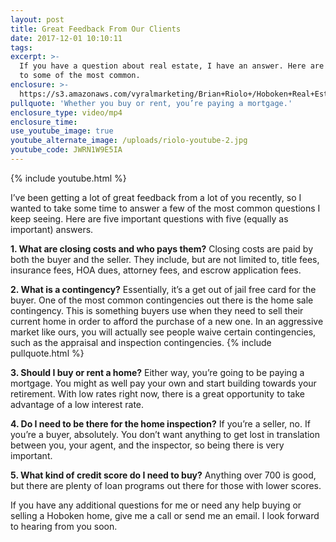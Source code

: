 ```yaml
---
layout: post
title: Great Feedback From Our Clients
date: 2017-12-01 10:10:11
tags:
excerpt: >-
  If you have a question about real estate, I have an answer. Here are answers
  to some of the most common.
enclosure: >-
  https://s3.amazonaws.com/vyralmarketing/Brian+Riolo+/Hoboken+Real+Estate-+Great+Feedback+From+Our+Clients.mp4
pullquote: 'Whether you buy or rent, you’re paying a mortgage.'
enclosure_type: video/mp4
enclosure_time:
use_youtube_image: true
youtube_alternate_image: /uploads/riolo-youtube-2.jpg
youtube_code: JWRN1W9E5IA
---
```



{% include youtube.html %}

I’ve been getting a lot of great feedback from a lot of you recently, so I wanted to take some time to answer a few of the most common questions I keep seeing. Here are five important questions with five (equally as important) answers.

**1. What are closing costs and who pays them?** Closing costs are paid by both the buyer and the seller. They include, but are not limited to, title fees, insurance fees, HOA dues, attorney fees, and escrow application fees.

**2. What is a contingency?** Essentially, it’s a get out of jail free card for the buyer. One of the most common contingencies out there is the home sale contingency. This is something buyers use when they need to sell their current home in order to afford the purchase of a new one. In an aggressive market like ours, you will actually see people waive certain contingencies, such as the appraisal and inspection contingencies. {% include pullquote.html %}

**3. Should I buy or rent a home?** Either way, you’re going to be paying a mortgage. You might as well pay your own and start building towards your retirement. With low rates right now, there is a great opportunity to take advantage of a low interest rate.

**4. Do I need to be there for the home inspection?** If you’re a seller, no. If you’re a buyer, absolutely. You don’t want anything to get lost in translation between you, your agent, and the inspector, so being there is very important.

**5. What kind of credit score do I need to buy?** Anything over 700 is good, but there are plenty of loan programs out there for those with lower scores.

If you have any additional questions for me or need any help buying or selling a Hoboken home, give me a call or send me an email. I look forward to hearing from you soon.
